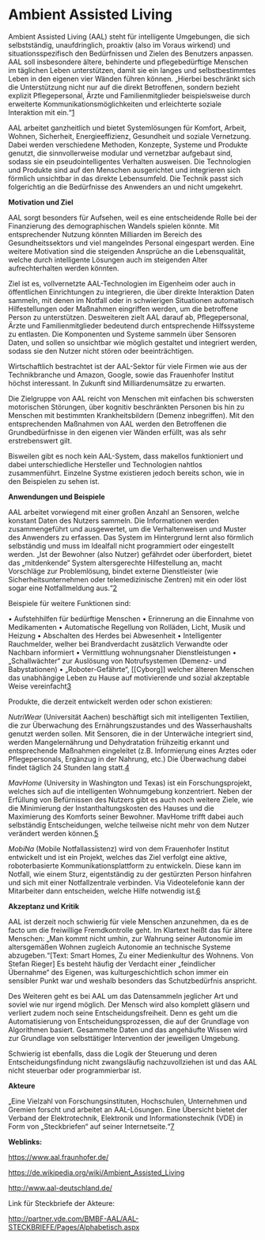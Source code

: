 # **Ambient Assisted Living**

Ambient Assisted Living (AAL) steht für intelligente Umgebungen, die
sich selbstständig, unaufdringlich, proaktiv (also im Voraus wirkend)
und situationsspezifisch den Bedürfnissen und Zielen des Benutzers
anpassen. AAL soll insbesondere ältere, behinderte und pflegebedürftige
Menschen im täglichen Leben unterstützen, damit sie ein langes und
selbstbestimmtes Leben in den eigenen vier Wänden führen können.
„Hierbei beschränkt sich die Unterstützung nicht nur auf die direkt
Betroffenen, sondern bezieht explizit Pflegepersonal, Ärzte und
Familienmitglieder beispielsweise durch erweiterte
Kommunikationsmöglichkeiten und erleichterte soziale Interaktion mit
ein.“[1](https://de.wikipedia.org/wiki/Ambient_Assisted_Living)

AAL arbeitet ganzheitlich und bietet Systemlösungen für Komfort, Arbeit,
Wohnen, Sicherheit, Energieeffizienz, Gesundheit und soziale Vernetzung.
Dabei werden verschiedene Methoden, Konzepte, Systeme und Produkte
genutzt, die sinnvollerweise modular und vernetzbar aufgebaut sind,
sodass sie ein pseudointelligentes Verhalten ausweisen. Die Technologien
und Produkte sind auf den Menschen ausgerichtet und integrieren sich
förmlich unsichtbar in das direkte Lebensumfeld. Die Technik passt sich
folgerichtig an die Bedürfnisse des Anwenders an und nicht umgekehrt.

**Motivation und Ziel**

AAL sorgt besonders für Aufsehen, weil es eine entscheidende Rolle bei
der Finanzierung des demographischen Wandels spielen könnte. Mit
entsprechender Nutzung könnten Milliarden im Bereich des
Gesundheitssektors und viel mangelndes Personal eingespart werden. Eine
weitere Motivation sind die steigenden Ansprüche an die Lebensqualität,
welche durch intelligente Lösungen auch im steigenden Alter
aufrechterhalten werden könnten.

Ziel ist es, vollvernetzte AAL-Technologien im Eigenheim oder auch in
öffentlichen Einrichtungen zu integrieren, die über direkte Interaktion
Daten sammeln, mit denen im Notfall oder in schwierigen Situationen
automatisch Hilfestellungen oder Maßnahmen eingriffen werden, um die
betroffene Person zu unterstützen. Desweiteren zielt AAL darauf ab,
Pflegepersonal, Ärzte und Familienmitglieder bedeutend durch
entsprechende Hilfssysteme zu entlasten. Die Komponenten und Systeme
sammeln über Sensoren Daten, und sollen so unsichtbar wie möglich
gestaltet und integriert werden, sodass sie den Nutzer nicht stören oder
beeinträchtigen.

Wirtschaftlich bestrachtet ist der AAL-Sektor für viele Firmen wie aus
der Technikbranche und Amazon, Google, sowie das Frauenhofer Institut
höchst interessant. In Zukunft sind Milliardenumsätze zu erwarten.

Die Zielgruppe von AAL reicht von Menschen mit einfachen bis schwersten
motorischen Störungen, über kognitiv beschränkten Personen bis hin zu
Menschen mit bestimmten Krankheitsbildern (Demenz inbegriffen). Mit den
entsprechenden Maßnahmen von AAL werden den Betroffenen die
Grundbedürfnisse in den eigenen vier Wänden erfüllt, was als sehr
erstrebenswert gilt.

Bisweilen gibt es noch kein AAL-System, dass makellos funktioniert und
dabei unterschiedliche Hersteller und Technologien nahtlos
zusammenführt. Einzelne Systme existieren jedoch bereits schon, wie in
den Beispielen zu sehen ist.

**Anwendungen und Beispiele**

AAL arbeitet vorwiegend mit einer großen Anzahl an Sensoren, welche
konstant Daten des Nutzers sammeln. Die Informationen werden
zusammengeführt und ausgewertet, um die Verhaltenweisen und Muster des
Anwenders zu erfassen. Das System im Hintergrund lernt also förmlich
selbständig und muss im Idealfall nicht programmiert oder eingestellt
werden. „Ist der Bewohner (also Nutzer) gefährdet oder überfordert,
bietet das „mitdenkende“ System altersgerechte Hilfestellung an, macht
Vorschläge zur Problemlösung, bindet externe Dienstleister (wie
Sicherheitsunternehmen oder telemedizinische Zentren) mit ein oder löst
sogar eine Notfallmeldung
aus.“[2](https://de.wikipedia.org/wiki/Ambient_Assisted_Living)

Beispiele für weitere Funktionen sind:

• Aufstehhilfen für bedürftige Menschen • Erinnerung an die Einnahme von
Medikamenten • Automatische Regellung von Rolläden, Licht, Musik und
Heizung • Abschalten des Herdes bei Abwesenheit • Intelligenter
Rauchmelder, welher bei Brandverdacht zusätzlich Verwandte oder Nachbarn
informiert • Vermittlung wohnungsnaher Dienstleistungen •
„Schallwächter“ zur Auslösung von Notrufsystemen (Demenz- und
Babystationen) • „Roboter-Gefährte“, [[Cyborg]] welcher älteren Menschen das
unabhängige Leben zu Hause auf motivierende und sozial akzeptable Weise
vereinfacht[3](https://www.aal.fraunhofer.de/de/projekte/accompany.html)

Produkte, die derzeit entwickelt werden oder schon existieren:

*NutriWear* (Universität Aachen) beschäftigt sich mit intelligenten
Textilien, die zur Überwachung des Ernährungszustandes und des
Wasserhaushalts genutzt werden sollen. Mit Sensoren, die in der
Unterwäche integriert sind, werden Mangelernährung und Dehydratation
frühzeitig erkannt und entsprechende Maßnahmen eingeleitet (z.B.
Informierung eines Arztes oder Pflegepersonals, Ergänzug in der Nahrung,
etc.) Die Überwachung dabei findet täglich 24 Stunden lang
statt.[4](https://www.medit.hia.rwth-aachen.de/de/forschung/forschungsprojekte/einzelansicht/artikel/intelligente-textilien/)

*MavHome* (University in Washington und Texas) ist ein
Forschungsprojekt, welches sich auf die intelligenten Wohnumgebung
konzentriert. Neben der Erfüllung von Befürnissen des Nutzers gibt es
auch noch weitere Ziele, wie die Minimierung der Instanthaltungskosten
des Hauses und die Maximierung des Komforts seiner Bewohner. MavHome
trifft dabei auch selbständig Entscheidungen, welche teilweise nicht
mehr von dem Nutzer verändert werden
können.[5](http://ailab.wsu.edu/mavhome/)

*MobiNa* (Mobile Notfallassistenz) wird von dem Frauenhofer Institut
entwickelt und ist ein Projekt, welches das Ziel verfolgt eine aktive,
roboterbasierte Kommunikationsplattform zu entwickeln. Diese kann im
Notfall, wie einem Sturz, eigentständig zu der gestürzten Person
hinfahren und sich mit einer Notfallzentrale verbinden. Via
Videotelefonie kann der Mitarbeiter dann entscheiden, welche Hilfe
notwendig ist.[6](https://www.aal.fraunhofer.de/de/projekte/mobina.html)

**Akzeptanz und Kritik**

AAL ist derzeit noch schwierig für viele Menschen anzunehmen, da es de
facto um die freiwillige Fremdkontrolle geht. Im Klartext heißt das für
ältere Menschen: „Man kommt nicht umhin, zur Wahrung seiner Autonomie im
altersgemäßen Wohnen zugleich Autonomie an technische Systeme
abzugeben.“\[Text: Smart Homes, Zu einer Medienkultur des Wohnens. Von
Stefan Rieger\] Es besteht häufig der Verdacht einer „feindlicher
Übernahme“ des Eigenen, was kulturgeschichtlich schon immer ein
sensibler Punkt war und weshalb besonders das Schutzbedürfnis anspricht.

Des Weiteren geht es bei AAL um das Datensammeln jeglicher Art und
soviel wie nur irgend möglich. Der Mensch wird also komplett gläsern und
verliert zudem noch seine Entscheidungsfreiheit. Denn es geht um die
Automatisierung von Entscheidungsprozessen, die auf der Grundlage von
Algorithmen basiert. Gesammelte Daten und das angehäufte Wissen wird zur
Grundlage von selbsttätiger Intervention der jeweiligen Umgebung.

Schwierig ist ebenfalls, dass die Logik der Steuerung und deren
Entscheidungsfindung nicht zwangsläufig nachzuvollziehen ist und das AAL
nicht steuerbar oder programmierbar ist.

**Akteure**

„Eine Vielzahl von Forschungsinstituten, Hochschulen, Unternehmen und
Gremien forscht und arbeitet an AAL-Lösungen. Eine Übersicht bietet der
Verband der Elektrotechnik, Elektronik und Informationstechnik (VDE) in
Form von „Steckbriefen“ auf seiner
Internetseite.“[7](https://de.wikipedia.org/wiki/Ambient_Assisted_Living)

**Weblinks:**

<https://www.aal.fraunhofer.de/>

<https://de.wikipedia.org/wiki/Ambient_Assisted_Living>

<http://www.aal-deutschland.de/>

Link für Steckbriefe der Akteure:

<http://partner.vde.com/BMBF-AAL/AAL-STECKBRIEFE/Pages/Alphabetisch.aspx>